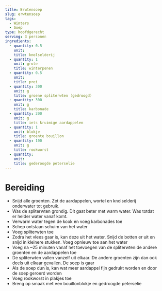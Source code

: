 ```yaml
---
title: Erwtensoep
slug: erwtensoep
tags: 
  - Winters
  - Soep
type: hoofdgerecht
serving: 3 personen
ingredients:
  - quantity: 0.5
    unit: 
    title: knolselderij
  - quantity: 1
    unit: grote
    title: winterpenen
  - quantity: 0.5
    unit:   
    title: prei
  - quantity: 300
    unit: g
    title: groene spliterwten (gedroogd)
  - quantity: 300
    unit: g
    title: karbonade  
  - quantity: 200
    unit: g
    title: iets kruimige aardappelen
  - quantity: 1
    unit: blokje
    title: groente bouillon
  - quantity: 100
    unit: g
    title: rookworst
  - quantity: 
    unit: 
    title: gederoogde peterselie
---
```


# Bereiding
- Snijd alle groenten. Zet de aardappelen, wortel en knolselderij onderwater tot gebruik.
- Was de spliterwten grondig. Dit gaat beter met warm water. Was totdat er helder water vanaf komt.
- Verwarm water tegen de kook en voeg karbonades toe
- Schep ontstaan schuim van het water
- Voeg spliterwten toe
- Zodra het vlees gaar is, kan deze uit het water. Snijd de botten er uit en snijd in kleinere stukken. Voeg opnieuw toe aan het water
- Voeg na ~25 minuten vanaf het toevoegen van de spliterwten de andere groenten en de aardappelen toe
- De spliterwten vallen vanzelf uit elkaar. De andere groenten zijn dan ook deels uit elkaar gevallen. De soep is gaar
- Als de soep dun is, kan wat meer aardappel fijn gedrukt worden en door de soep geroerd worden
- Voeg rookworst in plakjes toe
- Breng op smaak met een bouillonblokje en gedroogde peterselie


